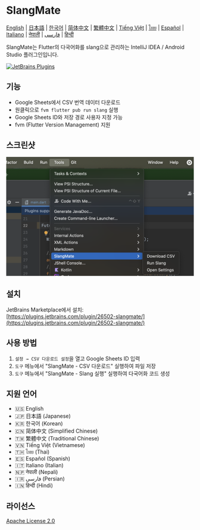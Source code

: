 # SlangMate

[English](../README.md) | [日本語](README_ja.md) | [한국어](README_ko.md) | [简体中文](README_zh-CN.md) | [繁體中文](README_zh-TW.md) | [Tiếng Việt](README_vi.md) | [ไทย](README_th.md) | [Español](README_es.md) | [Italiano](README_it.md) | [नेपाली](README_ne.md) | [فارسی](README_fa.md) | [हिन्दी](README_hi.md)

SlangMate는 Flutter의 다국어화를 slang으로 관리하는 IntelliJ IDEA / Android Studio 플러그인입니다.

[![JetBrains Plugins](https://img.shields.io/jetbrains/plugin/v/26502-slangmate)](https://plugins.jetbrains.com/plugin/26502-slangmate/)

## 기능

- Google Sheets에서 CSV 번역 데이터 다운로드
- 원클릭으로 `fvm flutter pub run slang` 실행
- Google Sheets ID와 저장 경로 사용자 지정 가능
- fvm (Flutter Version Management) 지원

## 스크린샷

![도구 메뉴](../misc/tools.png)

## 설치

JetBrains Marketplace에서 설치:
[https://plugins.jetbrains.com/plugin/26502-slangmate/](https://plugins.jetbrains.com/plugin/26502-slangmate/)

## 사용 방법

1. `설정 → CSV 다운로드 설정`을 열고 Google Sheets ID 입력
2. `도구` 메뉴에서 "SlangMate - CSV 다운로드" 실행하여 파일 저장
3. `도구` 메뉴에서 "SlangMate - Slang 실행" 실행하여 다국어화 코드 생성

## 지원 언어

- 🇺🇸 English
- 🇯🇵 日本語 (Japanese)
- 🇰🇷 한국어 (Korean)
- 🇨🇳 简体中文 (Simplified Chinese)
- 🇹🇼 繁體中文 (Traditional Chinese)
- 🇻🇳 Tiếng Việt (Vietnamese)
- 🇹🇭 ไทย (Thai)
- 🇪🇸 Español (Spanish)
- 🇮🇹 Italiano (Italian)
- 🇳🇵 नेपाली (Nepali)
- 🇮🇷 فارسی (Persian)
- 🇮🇳 हिन्दी (Hindi)

## 라이선스

[Apache License 2.0](../LICENSE) 